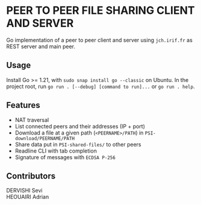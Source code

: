 # PEER TO PEER FILE SHARING CLIENT AND SERVER
Go implementation of a peer to peer client and server using `jch.irif.fr` as REST server and main peer. 
## Usage
Install Go &gt;= 1.21, with `sudo snap install go --classic` on Ubuntu.
In the project root, run `go run . [--debug] [command to run]...` or `go run . help`.
## Features
+ NAT traversal
+ List connected peers and their addresses (IP + port)
+ Download a file at a given path (`<PEERNAME>/PATH`) in `PSI-download/PEERNAME/PATH`
+ Share data put in `PSI-shared-files/` to other peers
+ Readline CLI with tab completion
+ Signature of messages with `ECDSA P-256`
## Contributors
DERVISHI Sevi  
HEOUAIRI Adrian
